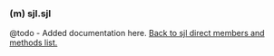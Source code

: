 ### (m) sjl.sjl
@todo - Added documentation here.
[Back to sjl direct members and methods list.](#sjl-direct-members-and-methods)

